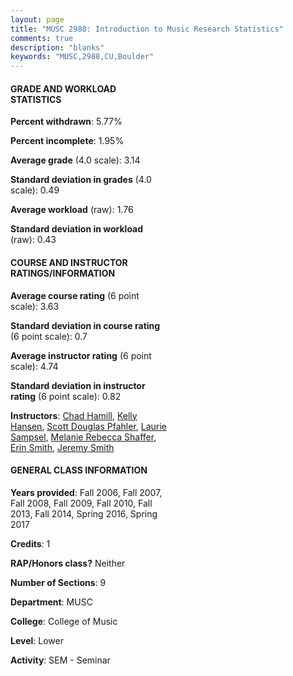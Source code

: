 ```yaml
---
layout: page
title: "MUSC 2988: Introduction to Music Research Statistics"
comments: true
description: "blanks"
keywords: "MUSC,2988,CU,Boulder"
---
```

<head>
<script src="https://ajax.googleapis.com/ajax/libs/jquery/2.1.3/jquery.min.js"></script>
<script src="https://dl.dropboxusercontent.com/s/pc42nxpaw1ea4o9/highcharts.js?dl=0"></script>
<!-- <script src="../assets/js/highcharts.js"></script> -->
<style type="text/css">@font-face {
	font-family: "Bebas Neue";
	src: url(https://www.filehosting.org/file/details/544349/BebasNeue Regular.otf) format("opentype");
	}
	h1.Bebas { 
		font-family: "Bebas Neue", Verdana, Tahoma;
	}
</style>
</head>
<body>
	<div id="container" style="float: right; width: 45%; height: 88%; margin-left: 2.5%; margin-right: 2.5%;"></div>
	<script language="JavaScript">
		$(document).ready(function() {
		var chart = {type: 'column'};
		var title = {text: 'Grade Distribution'};
		var xAxis = {categories: ['A','B','C','D','F'],crosshair: true};
		var yAxis = {min: 0,title: {text: 'Percentage'}};
		var tooltip = {headerFormat: '<center><b><span style="font-size:20px">{point.key}</span></b></center>',
		               pointFormat: '<td style="padding:0"><b>{point.y:.1f}%</b></td>',
		               footerFormat: '</table>',shared: true,useHTML: true};
		var plotOptions = {column: {pointPadding: 0.0,borderWidth: 0}};  
		var credits = {enabled: false};var series= [{name: 'Percent',data: [60.83,19.04,6.11,4.45,9.57,]}];
		var json = {};
		json.chart = chart;
		json.title = title;
		json.tooltip = tooltip;
		json.xAxis = xAxis;
		json.yAxis = yAxis;  
		json.series = series;
		json.plotOptions = plotOptions;  
		json.credits = credits;
		$('#container').highcharts(json);
	});
	</script>
</body>
			   
#### GRADE AND WORKLOAD STATISTICS

**Percent withdrawn**: 5.77%

**Percent incomplete**: 1.95%

**Average grade** (4.0 scale): 3.14

**Standard deviation in grades** (4.0 scale): 0.49

**Average workload** (raw): 1.76

**Standard deviation in workload** (raw): 0.43

#### COURSE AND INSTRUCTOR RATINGS/INFORMATION

**Average course rating** (6 point scale): 3.63

**Standard deviation in course rating** (6 point scale): 0.7

**Average instructor rating** (6 point scale): 4.74

**Standard deviation in instructor rating** (6 point scale): 0.82

**Instructors**: <a href='../../instructors/Chad_Hamill'>Chad Hamill</a>, <a href='../../instructors/Kelly_Hansen'>Kelly Hansen</a>, <a href='../../instructors/Scott_Douglas_Pfahler'>Scott Douglas Pfahler</a>, <a href='../../instructors/Laurie_Sampsel'>Laurie Sampsel</a>, <a href='../../instructors/Melanie_Rebecca_Shaffer'>Melanie Rebecca Shaffer</a>, <a href='../../instructors/Erin_Smith'>Erin Smith</a>, <a href='../../instructors/Jeremy_Smith'>Jeremy Smith</a>

#### GENERAL CLASS INFORMATION

**Years provided**: Fall 2006, Fall 2007, Fall 2008, Fall 2009, Fall 2010, Fall 2013, Fall 2014, Spring 2016, Spring 2017

**Credits**: 1

**RAP/Honors class?** Neither

**Number of Sections**: 9

**Department**: MUSC

**College**: College of Music

**Level**: Lower

**Activity**: SEM - Seminar
